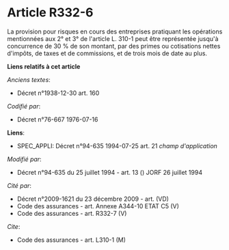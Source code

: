 # Article R332-6

La provision pour risques en cours des entreprises pratiquant les opérations mentionnées aux 2° et 3° de l'article L. 310-1
peut être représentée jusqu'à concurrence de 30 % de son montant, par des primes ou cotisations nettes d'impôts, de taxes et
de commissions, et de trois mois de date au plus.

**Liens relatifs à cet article**

_Anciens textes_:

  - Décret n°1938-12-30 art. 160

_Codifié par_:

  - Décret n°76-667 1976-07-16

**Liens**:

  - SPEC_APPLI: Décret n°94-635 1994-07-25 art. 21 *champ d'application*

_Modifié par_:

  - Décret n°94-635 du 25 juillet 1994 - art. 13 () JORF 26 juillet 1994

_Cité par_:

  - Décret n°2009-1621 du 23 décembre 2009 - art. (VD)
  - Code des assurances - art. Annexe A344-10 ETAT C5 (V)
  - Code des assurances - art. R332-7 (V)

_Cite_:

  - Code des assurances - art. L310-1 (M)
